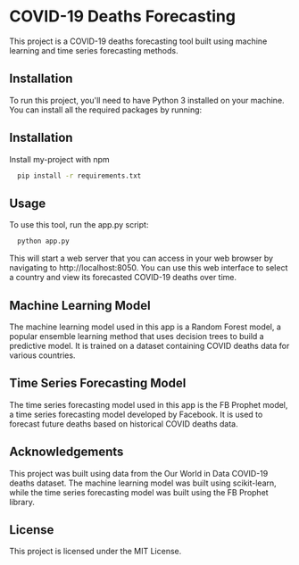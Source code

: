 # COVID-19 Deaths Forecasting

This project is a COVID-19 deaths forecasting tool built using machine learning and time series forecasting methods.

## Installation
To run this project, you'll need to have Python 3 installed on your machine. You can install all the required packages by running:


## Installation

Install my-project with npm

```bash
  pip install -r requirements.txt
```

## Usage
To use this tool, run the app.py script:

```bash
  python app.py
```

This will start a web server that you can access in your web browser by navigating to http://localhost:8050. You can use this web interface to select a country and view its forecasted COVID-19 deaths over time.

## Machine Learning Model
The machine learning model used in this app is a Random Forest model, a popular ensemble learning method that uses decision trees to build a predictive model. It is trained on a dataset containing COVID deaths data for various countries.

## Time Series Forecasting Model
The time series forecasting model used in this app is the FB Prophet model, a time series forecasting model developed by Facebook. It is used to forecast future deaths based on historical COVID deaths data.

## Acknowledgements
This project was built using data from the Our World in Data COVID-19 deaths dataset. The machine learning model was built using scikit-learn, while the time series forecasting model was built using the FB Prophet library.

## License
This project is licensed under the MIT License.
